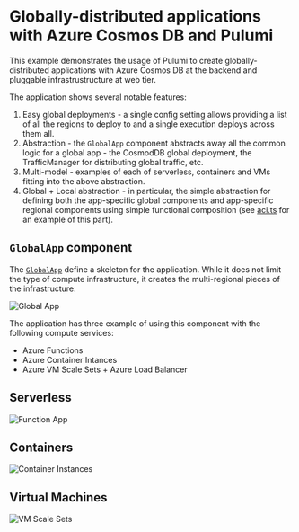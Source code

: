 # Globally-distributed applications with Azure Cosmos DB and Pulumi

This example demonstrates the usage of Pulumi to create globally-distributed applications with Azure Cosmos DB at the backend and pluggable infrastrustructure at web tier.

The application shows several notable features:

1. Easy global deployments - a single config setting allows providing a list of all the regions to deploy to and a single execution deploys across them all.
2. Abstraction - the `GlobalApp` component abstracts away all the common logic for a global app - the CosmodDB global deployment, the TrafficManager for distributing global traffic, etc.
3. Multi-model - examples of each of serverless, containers and VMs fitting into the above abstraction.
4. Global + Local abstraction - in particular, the simple abstraction for defining both the app-specific global components and app-specific regional components using simple functional composition (see [aci.ts](https://github.com/mikhailshilkov/pulumi-cosmos/blob/master/aci.ts) for an example of this part).

## `GlobalApp` component

The [`GlobalApp`](https://github.com/mikhailshilkov/pulumi-cosmos/blob/master/globalApp.ts) define a skeleton for the application. While it does not limit the type of compute infrastructure, it creates the multi-regional pieces of the infrastructure:

![Global App](https://github.com/mikhailshilkov/pulumi-cosmos/tree/master/pictures/globalapp.png)

The application has three example of using this component with the following compute services:
- Azure Functions
- Azure Container Intances
- Azure VM Scale Sets + Azure Load Balancer

## Serverless

![Function App](https://github.com/mikhailshilkov/pulumi-cosmos/tree/master/pictures/functions.png)

## Containers

![Container Instances](https://github.com/mikhailshilkov/pulumi-cosmos/tree/master/pictures/containers.png)

## Virtual Machines

![VM Scale Sets](https://github.com/mikhailshilkov/pulumi-cosmos/tree/master/pictures/vmscalesets.png)